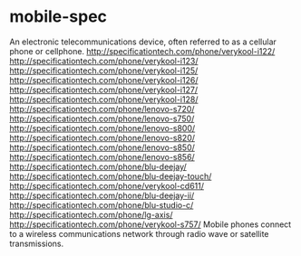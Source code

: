 # mobile-spec
An electronic telecommunications device, often referred to as a cellular phone or cellphone. http://specificationtech.com/phone/verykool-i122/ http://specificationtech.com/phone/verykool-i123/ http://specificationtech.com/phone/verykool-i125/ http://specificationtech.com/phone/verykool-i126/ http://specificationtech.com/phone/verykool-i127/ http://specificationtech.com/phone/verykool-i128/ http://specificationtech.com/phone/lenovo-s720/ http://specificationtech.com/phone/lenovo-s750/ http://specificationtech.com/phone/lenovo-s800/ http://specificationtech.com/phone/lenovo-s820/ http://specificationtech.com/phone/lenovo-s850/ http://specificationtech.com/phone/lenovo-s856/ http://specificationtech.com/phone/blu-deejay/ http://specificationtech.com/phone/blu-deejay-touch/ http://specificationtech.com/phone/verykool-cd611/ http://specificationtech.com/phone/blu-deejay-ii/ http://specificationtech.com/phone/blu-studio-c/ http://specificationtech.com/phone/lg-axis/ http://specificationtech.com/phone/verykool-s757/  Mobile phones connect to a wireless communications network through radio wave or satellite transmissions.
